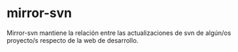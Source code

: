 # mirror-svn
Mirror-svn mantiene la relación entre las actualizaciones de svn de algún/os proyecto/s respecto de la web de desarrollo.
